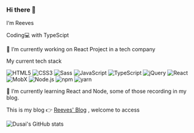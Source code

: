 ### Hi there 👋

I‘m Reeves 

Coding💻 with TypeScipt

🔭 I’m currently working on React Project in a tech company

My current tech stack

![HTML5](https://img.shields.io/badge/-HTML5-%23E34C26?style=flat&logo=html5&logoColor=ffffff)
![CSS3](https://img.shields.io/badge/-CSS3-%23197CBE?style=flat&logo=css3)
![Sass](https://img.shields.io/badge/-Sass-%23CB6498?style=flat&logo=sass&logoColor=ffffff)
![JavaScript](https://img.shields.io/badge/-JavaScript-%23F7DF1C?style=flat&logo=javascript&logoColor=000000&labelColor=%23ECD83E&color=%23ECD83E)
![TypeScript](https://img.shields.io/badge/-TypeScript-%23579050?style=flat&logo=typescript&logoColor=ffffff&color=3178c6)
![jQuery](https://img.shields.io/badge/-jQuery-%23579050?style=flat&logo=jquery&logoColor=78cff5&color=0769ad)
![React](https://img.shields.io/badge/-React-%23323031?style=flat&logo=react&logoColor=61DAFB)
![MobX](https://img.shields.io/badge/MobX-blue?style=flat&logo=MobX&logoColor=#FF9955)
![Node.js](https://img.shields.io/badge/-Node.js-%23579050?style=flat&logo=node.js&logoColor=ffffff)
![npm](https://img.shields.io/badge/-npm-%23579050?style=flat&logo=npm&logoColor=ffffff&color=2C2C32)
![yarn](https://img.shields.io/badge/-yarn-%23579050?style=flat&logo=yarn&logoColor=ffffff&color=2C8EBB)

🌱 I’m currently learning React and Node, some of those recording in my blog.

 This is my blog 👉  [Reeves' Blog](https://ericreevess.github.io/) , welcome to access
 
![Dusai's GitHub stats](https://github-readme-stats.vercel.app/api?username=EricReevess&show_icons=true&theme=radical)

<!--
**EricReevess/EricReevess** is a ✨ _special_ ✨ repository because its `README.md` (this file) appears on your GitHub profile.

Here are some ideas to get you started:

- 🔭 I’m currently working on ...
- 🌱 I’m currently learning ...
- 👯 I’m looking to collaborate on ...
- 🤔 I’m looking for help with ...
- 💬 Ask me about ...
- 📫 How to reach me: ...
- 😄 Pronouns: ...
- ⚡ Fun fact: ...
-->
